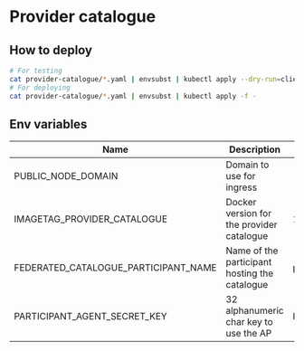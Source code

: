 # Provider catalogue

## How to deploy  

```bash
# For testing
cat provider-catalogue/*.yaml | envsubst | kubectl apply --dry-run=client -f -
# For deploying
cat provider-catalogue/*.yaml | envsubst | kubectl apply -f -
```

## Env variables

| Name | Description | Example (in clear text) | base64 |
| --- | --- | -- | --- |
| PUBLIC_NODE_DOMAIN | Domain to use for ingress | | no |
| IMAGETAG_PROVIDER_CATALOGUE | Docker version for the provider catalogue| 1.2.0 | no |
| FEDERATED_CATALOGUE_PARTICIPANT_NAME | Name of the participant hosting the catalogue | participant | no |
| PARTICIPANT_AGENT_SECRET_KEY | 32 alphanumeric char key to use the AP | ktw6hzUc2iKZA66sqGtvw8L6VWmSdC4N | yes |
